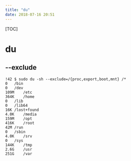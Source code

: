 ```yaml
---
title: "du"
date: 2018-07-16 20:51
---
```


[TOC]

# du



## --exclude



```
!42 $ sudo du -sh --exclude=/{proc,export,boot,mnt} /*
0	/bin
0	/dev
109M	/etc
364K	/home
0	/lib
0	/lib64
16K	/lost+found
4.0K	/media
159M	/opt
416K	/root
42M	/run
0	/sbin
4.0K	/srv
0	/sys
144K	/tmp
2.6G	/usr
251G	/var
```

